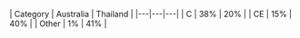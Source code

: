 | Category | Australia | Thailand |
|---|---|---| | C | 38% | 20% | | CE | 15% | 40% | | Other | 1% | 41% |